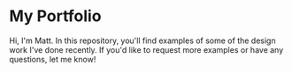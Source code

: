 # My Portfolio

Hi, I'm Matt. In this repository, you'll find examples of some of the design work I've done recently. If you'd like to request more examples or have any questions, let me know!
